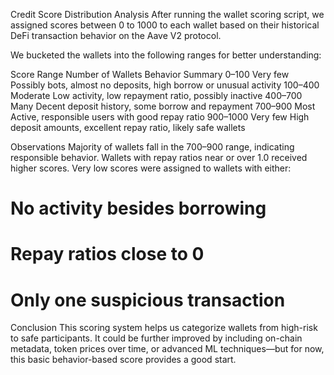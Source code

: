 Credit Score Distribution Analysis
After running the wallet scoring script, we assigned scores between 0 to 1000 to each wallet based on their historical DeFi transaction behavior on the Aave V2 protocol.

We bucketed the wallets into the following ranges for better understanding:

Score Range	Number of Wallets	Behavior Summary
0–100	     Very few	  Possibly bots, almost no deposits, high borrow or unusual activity
100–400	   Moderate	  Low activity, low repayment ratio, possibly inactive
400–700	   Many	      Decent deposit history, some borrow and repayment
700–900	   Most	      Active, responsible users with good repay ratio
900–1000	 Very few  	High deposit amounts, excellent repay ratio, likely safe wallets

 Observations
Majority of wallets fall in the 700–900 range, indicating responsible behavior.
Wallets with repay ratios near or over 1.0 received higher scores.
Very low scores were assigned to wallets with either:
  # No activity besides borrowing
  # Repay ratios close to 0
  # Only one suspicious transaction

Conclusion
This scoring system helps us categorize wallets from high-risk to safe participants. It could be further improved by including on-chain metadata, token prices over time, or advanced ML techniques—but for now, this basic behavior-based score provides a good start.


